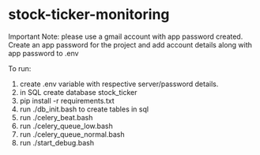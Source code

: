 # stock-ticker-monitoring
Important Note:
please use a gmail account with app password created. Create an app password for the project and add account details
along with app password to .env

To run:
1. create .env variable with respective server/password details.
2. in SQL create database stock_ticker
3. pip install -r requirements.txt 
4. run ./db_init.bash to create tables in sql 
5. run ./celery_beat.bash 
6. run ./celery_queue_low.bash
7. run ./celery_queue_normal.bash 
8. run ./start_debug.bash

